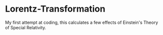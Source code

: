 # Lorentz-Transformation
My first attempt at coding, this calculates a few effects of Einstein's Theory of Special Relativity.
